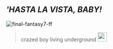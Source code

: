 ## __*'HASTA LA VISTA, BABY!*__

![final-fantasy7-ff](https://github.com/kartticus/kartticus/assets/100049393/d4a26a91-ab8d-4e19-9fce-9b73260ace97)

>crazed boy living underground <img src="https://cdn.discordapp.com/attachments/780128819662028860/1145580634404814919/E13E941F-1162-4D26-B9DC-F4E65A2E6DD3.gif" width="25" height="">
